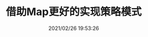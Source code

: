 ---
updated: 2021/02/26 19:53:26
date: 2021/02/26 19:53:26
categories: 
  - web
  - es2015
title: 借助Map更好的实现策略模式
post_title: 借助Map更好的实现策略模式
comments: 
description:    
---